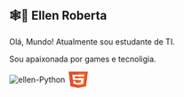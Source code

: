 
## :spider_web::purple_heart: Ellen Roberta
Olá, Mundo! Atualmente sou estudante de TI.

Sou apaixonada por games e tecnoligia.

<img align="center" alt="ellen-Python" height="30" width="40" src="https://r![pngtree-red-spider-web-png-image_2914871-removebg-preview](https://github.com/user-attachments/assets/df2baa82-0ca3-4780-9178-933576e9ac1a)
aw.githubusercontent.com/devicons/devicon/master/icons/python/python-original.svg">
<img align="center" alt="ellen-HTML" height="30" width="40" src="https://raw.githubusercontent.com/devicons/devicon/master/icons/html5/html5-original.svg">

